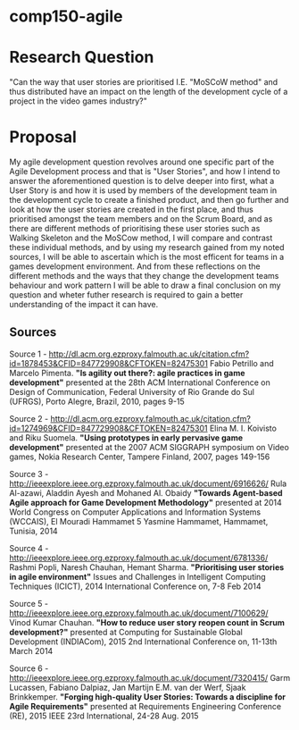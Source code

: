# comp150-agile

# Research Question
"Can the way that user stories are prioritised I.E. "MoSCoW method" and thus distributed have an impact on the length of the development cycle of a project in the video games industry?"

# Proposal
My agile development question revolves around one specific part of the Agile Development process and that is "User Stories", and how I intend to answer the aforementioned question is to delve deeper into first, what a User Story is and how it is used by members of the development team in the development cycle to create a finished product, and then go further and look at how the user stories are created in the first place, and thus prioritised amongst the team members and on the Scrum Board, and as there are different methods of prioritising these user stories such as Walking Skeleton and the MoSCow method, I will compare and contrast these individual methods, and by using my research gained from my noted sources, I will be able to ascertain which is the most efficent for teams in a games development environment. And from these reflections on the different methods and the ways that they change the development teams behaviour and work pattern I will be able to draw a final conclusion on my question and wheter futher research is required to gain a better understanding of the impact it can have.

## Sources
Source 1 - http://dl.acm.org.ezproxy.falmouth.ac.uk/citation.cfm?id=1878453&CFID=847729908&CFTOKEN=82475301
	Fabio Petrillo and Marcelo Pimenta. **"Is agility out there?: agile practices in game development"** presented at the 28th ACM         International Conference on Design of Communication, Federal University of Rio Grande do Sul (UFRGS), Porto Alegre, Brazil, 2010, pages 9-15

Source 2 - http://dl.acm.org.ezproxy.falmouth.ac.uk/citation.cfm?id=1274969&CFID=847729908&CFTOKEN=82475301
  	Elina M. I. Koivisto and Riku Suomela. **"Using prototypes in early pervasive game development"** presented at the 2007 ACM SIGGRAPH symposium on Video games, Nokia Research Center, Tampere Finland, 2007, pages 149-156

Source 3 - http://ieeexplore.ieee.org.ezproxy.falmouth.ac.uk/document/6916626/ 
    Rula Al-azawi, Aladdin Ayesh and Mohaned Al. Obaidy **"Towards Agent-based Agile approach for Game Development Methodology"** presented at 2014 World Congress on Computer Applications and Information Systems (WCCAIS), El Mouradi Hammamet 5
Yasmine Hammamet, Hammamet, Tunisia, 2014

Source 4 - http://ieeexplore.ieee.org.ezproxy.falmouth.ac.uk/document/6781336/
	Rashmi Popli, Naresh Chauhan, Hemant Sharma. **"Prioritising user stories in agile environment"** Issues and Challenges in Intelligent Computing Techniques (ICICT), 2014 International Conference on, 7-8 Feb 2014

Source 5 - http://ieeexplore.ieee.org.ezproxy.falmouth.ac.uk/document/7100629/
	Vinod Kumar Chauhan. **"How to reduce user story reopen count in Scrum development?"** presented at Computing for Sustainable Global Development (INDIACom), 2015 2nd International Conference on, 11-13th March 2014
	
Source 6 - http://ieeexplore.ieee.org.ezproxy.falmouth.ac.uk/document/7320415/
	Garm Lucassen, Fabiano Dalpiaz, Jan Martijn E.M. van der Werf, Sjaak Brinkkemper. **"Forging high-quality User Stories: Towards a discipline for Agile Requirements"** presented at Requirements Engineering Conference (RE), 2015 IEEE 23rd International, 24-28 Aug. 2015
